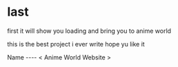 # last

first it will show you loading 
and bring you to anime world 

this is the best project i ever write
hope yu like it 

Name ---- < Anime World Website >
